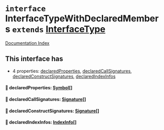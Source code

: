 # `interface` InterfaceTypeWithDeclaredMembers `extends` [InterfaceType](../private.interface.InterfaceType/README.md)

[Documentation Index](../README.md)

## This interface has

- 4 properties:
[declaredProperties](#-declaredproperties-symbol),
[declaredCallSignatures](#-declaredcallsignatures-signature),
[declaredConstructSignatures](#-declaredconstructsignatures-signature),
[declaredIndexInfos](#-declaredindexinfos-indexinfo)


#### 📄 declaredProperties: [Symbol](../private.interface.Symbol/README.md)\[]



#### 📄 declaredCallSignatures: [Signature](../private.interface.Signature/README.md)\[]



#### 📄 declaredConstructSignatures: [Signature](../private.interface.Signature/README.md)\[]



#### 📄 declaredIndexInfos: [IndexInfo](../private.interface.IndexInfo/README.md)\[]



